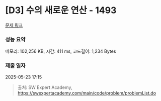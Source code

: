 # [D3] 수의 새로운 연산 - 1493 

[문제 링크](https://swexpertacademy.com/main/code/problem/problemDetail.do?contestProbId=AV2b-QGqADMBBASw) 

### 성능 요약

메모리: 102,256 KB, 시간: 411 ms, 코드길이: 1,234 Bytes

### 제출 일자

2025-05-23 17:15



> 출처: SW Expert Academy, https://swexpertacademy.com/main/code/problem/problemList.do